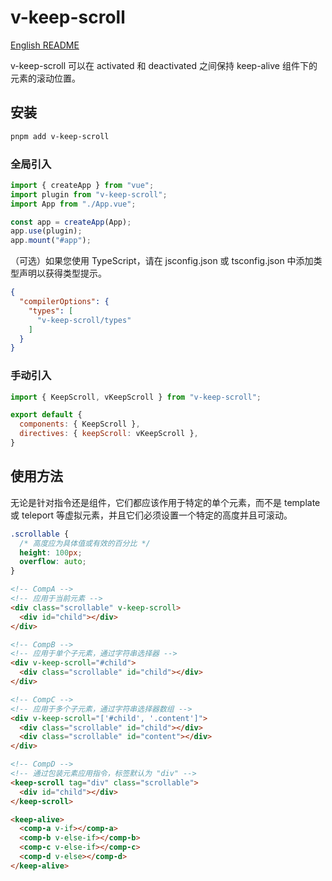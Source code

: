# v-keep-scroll

[English README](https://github.com/tanghongxin/v-keep-scroll/blob/main/README.md)

v-keep-scroll 可以在 activated 和 deactivated 之间保持 keep-alive 组件下的元素的滚动位置。

## 安装

```bash
pnpm add v-keep-scroll
```

### 全局引入

```javascript
import { createApp } from "vue";
import plugin from "v-keep-scroll";
import App from "./App.vue";

const app = createApp(App);
app.use(plugin);
app.mount("#app");
```

（可选）如果您使用 TypeScript，请在 jsconfig.json 或 tsconfig.json 中添加类型声明以获得类型提示。

```json
{
  "compilerOptions": {
    "types": [
      "v-keep-scroll/types"
    ]
  }
}
```

### 手动引入

```javascript
import { KeepScroll, vKeepScroll } from "v-keep-scroll";

export default {
  components: { KeepScroll },
  directives: { keepScroll: vKeepScroll },
}
```

## 使用方法

无论是针对指令还是组件，它们都应该作用于特定的单个元素，而不是 template 或 teleport 等虚拟元素，并且它们必须设置一个特定的高度并且可滚动。

```css
.scrollable {
  /* 高度应为具体值或有效的百分比 */
  height: 100px; 
  overflow: auto;
}
```

```html
<!-- CompA -->
<!-- 应用于当前元素 -->
<div class="scrollable" v-keep-scroll>
  <div id="child"></div>
</div>

<!-- CompB -->
<!-- 应用于单个子元素，通过字符串选择器 -->
<div v-keep-scroll="#child">
  <div class="scrollable" id="child"></div>
</div>

<!-- CompC -->
<!-- 应用于多个子元素，通过字符串选择器数组 -->
<div v-keep-scroll="['#child', '.content']">
  <div class="scrollable" id="child"></div>
  <div class="scrollable" id="content"></div>
</div>

<!-- CompD -->
<!-- 通过包装元素应用指令，标签默认为 "div" -->
<keep-scroll tag="div" class="scrollable">
  <div id="child"></div>
</keep-scroll>
```

```html
<keep-alive>
  <comp-a v-if></comp-a>
  <comp-b v-else-if></comp-b>
  <comp-c v-else-if></comp-c>
  <comp-d v-else></comp-d>
</keep-alive>
```
